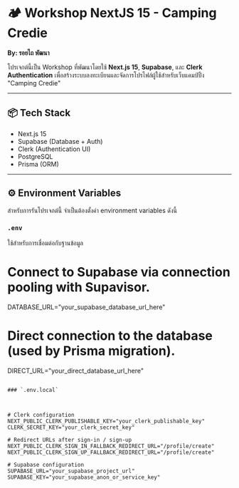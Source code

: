 # 🏕️ Workshop NextJS 15 - Camping Credie  
**By: รอยไถ พัฒนา**

โปรเจกต์นี้เป็น Workshop ที่พัฒนาโดยใช้ **Next.js 15**, **Supabase**, และ **Clerk Authentication** เพื่อสร้างระบบลงทะเบียนและจัดการโปรไฟล์ผู้ใช้สำหรับเว็บแคมป์ปิ้ง "Camping Credie"

---

## 📦 Tech Stack

- Next.js 15
- Supabase (Database + Auth)
- Clerk (Authentication UI)
- PostgreSQL
- Prisma (ORM)

---

## ⚙️ Environment Variables

สำหรับการรันโปรเจกต์นี้ จำเป็นต้องตั้งค่า environment variables ดังนี้

### `.env`

ใช้สำหรับการเชื่อมต่อกับฐานข้อมูล


# Connect to Supabase via connection pooling with Supavisor.
DATABASE_URL="your_supabase_database_url_here"

# Direct connection to the database (used by Prisma migration).
DIRECT_URL="your_direct_database_url_here"

```env.local

### `.env.local`



# Clerk configuration
NEXT_PUBLIC_CLERK_PUBLISHABLE_KEY="your_clerk_publishable_key"
CLERK_SECRET_KEY="your_clerk_secret_key"

# Redirect URLs after sign-in / sign-up
NEXT_PUBLIC_CLERK_SIGN_IN_FALLBACK_REDIRECT_URL="/profile/create"
NEXT_PUBLIC_CLERK_SIGN_UP_FALLBACK_REDIRECT_URL="/profile/create"

# Supabase configuration
SUPABASE_URL="your_supabase_project_url"
SUPABASE_KEY="your_supabase_anon_or_service_key"










